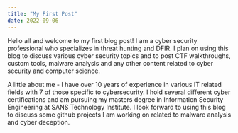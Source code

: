 ```yaml
---
title: "My First Post"
date: 2022-09-06
---
```

Hello all and welcome to my first blog post! I am a cyber security professional who specializes in threat hunting and DFIR. I plan on using this blog to discuss various cyber security topics and to post CTF walkthroughs, custom tools, malware analysis and any other content related to cyber security and computer science.

A little about me - I have over 10 years of experience in various IT related fields with 7 of those specific to cybersecurity. I hold several different cyber certifications and am pursuing my masters degree in Information Security Engineering at SANS Technology Institute. I look forward to using this blog to discuss some github projects I am working on related to malware analysis and cyber deception.
